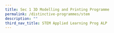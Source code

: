 ```yaml
---
title: Sec 1 3D Modelling and Printing Programme
permalink: /distinctive-programmes/stem
description: ""
third_nav_title: STEM Applied Learning Prog ALP
---
```



